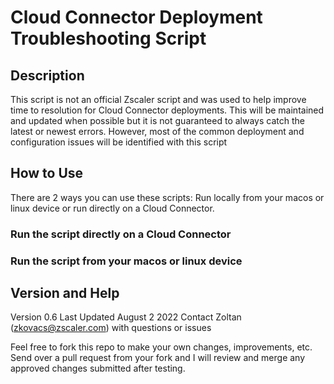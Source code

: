 # Cloud Connector Deployment Troubleshooting Script

## Description
This script is not an official Zscaler script and was used to help improve time to resolution for Cloud Connector deployments. This will be maintained and updated when possible but it is not guaranteed to always catch the latest or newest errors. However, most of the common deployment and configuration issues will be identified with this script

## How to Use
There are 2 ways you can use these scripts: Run locally from your macos or linux device or run directly on a Cloud Connector.

### Run the script directly on a Cloud Connector


### Run the script from your macos or linux device


## Version and Help

Version 0.6
Last Updated August 2 2022
Contact Zoltan (zkovacs@zscaler.com) with questions or issues

Feel free to fork this repo to make your own changes, improvements, etc. Send over a pull request from your fork and I will review and merge any approved changes submitted after testing.
